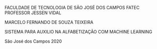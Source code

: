 FACULDADE DE TECNOLOGIA DE SÃO JOSÉ DOS CAMPOS
FATEC PROFESSOR JESSEN VIDAL








MARCELO FERNANDO DE SOUZA TEIXEIRA







SISTEMA PARA AUXILIO NA ALFABETIZAÇÃO COM MACHINE LEARNING





















São José dos Campos
2020 

